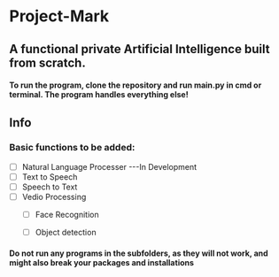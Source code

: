 # Project-Mark

## A functional private Artificial Intelligence built from scratch.

#### To run the program, clone the repository and run __main__.py in cmd or terminal. The program handles everything else!

## Info
### Basic functions to be added:
- [ ] Natural Language Processer ---In Development
- [ ] Text to Speech
- [ ] Speech to Text
- [ ] Vedio Processing
  - [ ] Face Recognition
  - [ ] Object detection


#### Do not run any programs in the subfolders, as they will not work, and might also break your packages and installations
